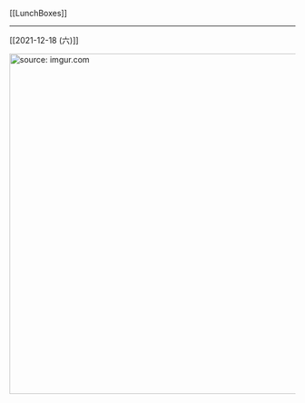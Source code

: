 [[LunchBoxes]]

---

[[2021-12-18 (六)]]

<a href="https://imgur.com/NwbeyI2"><img src="https://i.imgur.com/NwbeyI2.jpg" title="source: imgur.com" width="600px" /></a>
